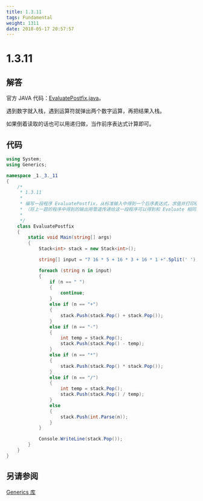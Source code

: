 ```yaml
---
title: 1.3.11
tags: Fundamental
weight: 1311
date: 2018-05-17 20:57:57
---
```


# 1.3.11


## 解答

官方 JAVA 代码：[EvaluatePostfix.java](http://algs4.cs.princeton.edu/13stacks/EvaluatePostfix.java.html)。

遇到数字就入栈，遇到运算符就弹出两个数字运算，再把结果入栈。

如果倒着读取的话也可以用递归做，当作前序表达式计算即可。

## 代码

```csharp
using System;
using Generics;

namespace _1._3._11
{
    /*
     * 1.3.11
     * 
     * 编写一段程序 EvaluatePostfix，从标准输入中得到一个后序表达式，求值并打印结果
     * （将上一题的程序中得到的输出用管道传递给这一段程序可以得到和 Evaluate 相同的行为）。
     * 
     */
    class EvaluatePostfix
    {
        static void Main(string[] args)
        {
            Stack<int> stack = new Stack<int>();

            string[] input = "7 16 * 5 + 16 * 3 + 16 * 1 +".Split(' ');

            foreach (string n in input)
            {
                if (n == " ")
                {
                    continue;
                }
                else if (n == "+")
                {
                    stack.Push(stack.Pop() + stack.Pop());
                }
                else if (n == "-")
                {
                    int temp = stack.Pop();
                    stack.Push(stack.Pop() - temp);
                }
                else if (n == "*")
                {
                    stack.Push(stack.Pop() * stack.Pop());
                }
                else if (n == "/")
                {
                    int temp = stack.Pop();
                    stack.Push(stack.Pop() / temp);
                }
                else
                {
                    stack.Push(int.Parse(n));
                }
            }

            Console.WriteLine(stack.Pop());
        }
    }
}
```

## 另请参阅

[Generics 库](https://github.com/ikesnowy/Algorithms-4th-Edition-in-Csharp/tree/master/1%20Fundamental/1.3/Generics)
